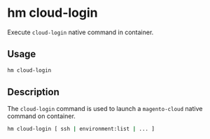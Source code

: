 # hm cloud-login

Execute `cloud-login` native command in container.

## Usage

```bash
hm cloud-login
```

## Description

The `cloud-login` command is used to launch a `magento-cloud` native command on container.

```bash
hm cloud-login [ ssh | environment:list | ... ]
```